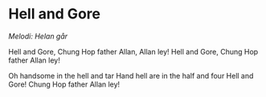 # Hell and Gore
*Melodi: Helan går*

Hell and Gore,
Chung Hop father Allan, Allan ley!
Hell and Gore,
Chung Hop father Allan ley!

Oh handsome in the hell and tar
Hand hell are in the half and four
Hell and Gore!
Chung Hop father Allan ley!